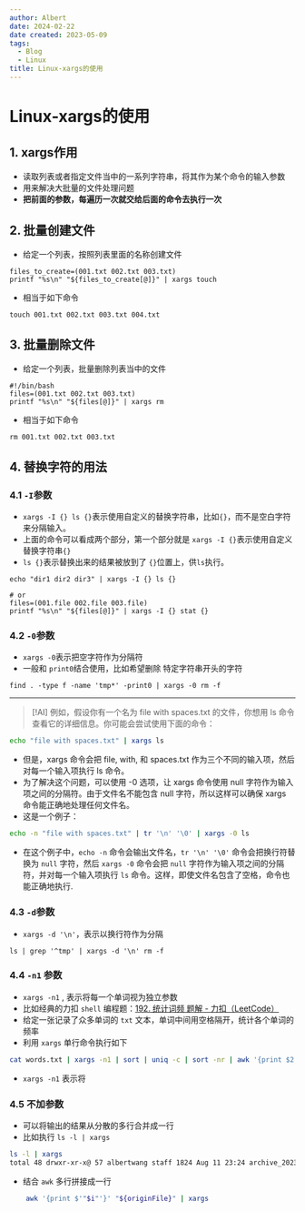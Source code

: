 ```yaml
---
author: Albert
date: 2024-02-22
date created: 2023-05-09
tags:
  - Blog
  - Linux
title: Linux-xargs的使用
---
```


# Linux-xargs的使用

## 1. xargs作用

- 读取列表或者指定文件当中的一系列字符串，将其作为某个命令的输入参数
- 用来解决大批量的文件处理问题
- **把前面的参数，每遍历一次就交给后面的命令去执行一次**

## 2. 批量创建文件

- 给定一个列表，按照列表里面的名称创建文件

```shell
files_to_create=(001.txt 002.txt 003.txt)
printf "%s\n" "${files_to_create[@]}" | xargs touch
```

- 相当于如下命令

```shell
touch 001.txt 002.txt 003.txt 004.txt
```

## 3. 批量删除文件

- 给定一个列表，批量删除列表当中的文件

```shell
#!/bin/bash
files=(001.txt 002.txt 003.txt)
printf "%s\n" "${files[@]}" | xargs rm
```

- 相当于如下命令

```shell
rm 001.txt 002.txt 003.txt
```

## 4. 替换字符的用法

### 4.1 `-I`参数

- `xargs -I {} ls {}`表示使用自定义的替换字符串，比如`{}`，而不是空白字符来分隔输入。
- 上面的命令可以看成两个部分，第一个部分就是 `xargs -I {}`表示使用自定义替换字符串`{}`
- `ls {}`表示替换出来的结果被放到了 `{}`位置上，供`ls`执行。

```shell
echo "dir1 dir2 dir3" | xargs -I {} ls {}

# or
files=(001.file 002.file 003.file)
printf "%s\n" "${files[@]}" | xargs -I {} stat {}
```

### 4.2 `-0`参数

- `xargs -0`表示把空字符作为分隔符
- 一般和 `print0`结合使用，比如希望删除 特定字符串开头的字符

```shell
find . -type f -name 'tmp*' -print0 | xargs -0 rm -f
```

---

> [!AI]
> 例如，假设你有一个名为 file with spaces.txt 的文件，你想用 ls 命令查看它的详细信息。你可能会尝试使用下面的命令：

```sh
echo "file with spaces.txt" | xargs ls
```

- 但是，xargs 命令会把 file, with, 和 spaces.txt 作为三个不同的输入项，然后对每一个输入项执行 ls 命令。
- 为了解决这个问题，可以使用 -0 选项，让 xargs 命令使用 null 字符作为输入项之间的分隔符。由于文件名不能包含 null 字符，所以这样可以确保 xargs 命令能正确地处理任何文件名。
- 这是一个例子：

```sh
echo -n "file with spaces.txt" | tr '\n' '\0' | xargs -0 ls
```

- 在这个例子中，`echo -n` 命令会输出文件名，`tr '\n' '\0'` 命令会把换行符替换为 `null` 字符，然后 `xargs -0` 命令会把 `null` 字符作为输入项之间的分隔符，并对每一个输入项执行 `ls` 命令。这样，即使文件名包含了空格，命令也能正确地执行.

### 4.3 `-d`参数

- `xargs -d '\n'`，表示以换行符作为分隔

```shell
ls | grep '^tmp' | xargs -d '\n' rm -f
```

### 4.4 `-n1` 参数

- `xargs -n1` , 表示将每一个单词视为独立参数
- 比如经典的力扣 `shell` 编程题：[192. 统计词频 题解 - 力扣（LeetCode）](https://leetcode.cn/problems/word-frequency/solutions/2266542/tong-ji-ci-pin-3chong-jie-fa-xargs-awk-t-fwf2/)
- 给定一张记录了众多单词的 `txt` 文本，单词中间用空格隔开，统计各个单词的频率
- 利用 `xargs` 单行命令执行如下

```sh
cat words.txt | xargs -n1 | sort | uniq -c | sort -nr | awk '{print $2, $1}'
```

- `xargs -n1` 表示将

### 4.5 不加参数

- 可以将输出的结果从分散的多行合并成一行
- 比如执行 `ls -l | xargs`

```sh
ls -l | xargs
total 48 drwxr-xr-x@ 57 albertwang staff 1824 Aug 11 23:24 archive_20230811 -rwxr-xr-x@ 1 albertwang staff 71 Aug 11 23:28 file.txt -rw-r--r--@ 1 albertwang staff 57 Aug 11 23:46 file1.txt -rw-r--r--@ 1 albertwang staff 26 Aug 11 23:56 file2.txt -rwxr-xr-x@ 1 albertwang staff 151 Aug 11 23:35 lc_print_ten.sh -rwxr-xr-x@ 1 albertwang staff 235 Aug 12 00:45 lc_trans.sh -rw-r--r--@ 1 albertwang staff 254 Aug 12 01:06 lc_trans2.sh
```

- 结合 `awk` 多行拼接成一行

```sh
    awk '{print $'"$i"'}' "${originFile}" | xargs
```

